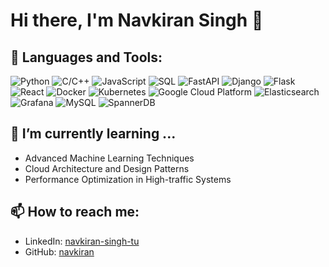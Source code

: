 # Hi there, I'm Navkiran Singh 👋

## 🚀 Languages and Tools:

![Python](https://img.shields.io/badge/-Python-3776AB?style=flat-square&logo=Python&logoColor=white)
![C/C++](https://img.shields.io/badge/-C/C++-00599C?style=flat-square&logo=c%2B%2B&logoColor=white)
![JavaScript](https://img.shields.io/badge/-JavaScript-F7DF1E?style=flat-square&logo=javascript&logoColor=black)
![SQL](https://img.shields.io/badge/-SQL-4479A1?style=flat-square&logo=MySQL&logoColor=white)
![FastAPI](https://img.shields.io/badge/-FastAPI-009688?style=flat-square&logo=FastAPI&logoColor=white)
![Django](https://img.shields.io/badge/-Django-092E20?style=flat-square&logo=Django&logoColor=white)
![Flask](https://img.shields.io/badge/-Flask-000000?style=flat-square&logo=Flask&logoColor=white)
![React](https://img.shields.io/badge/-React-61DAFB?style=flat-square&logo=React&logoColor=black)
![Docker](https://img.shields.io/badge/-Docker-2496ED?style=flat-square&logo=Docker&logoColor=white)
![Kubernetes](https://img.shields.io/badge/-Kubernetes-326CE5?style=flat-square&logo=Kubernetes&logoColor=white)
![Google Cloud Platform](https://img.shields.io/badge/-Google_Cloud_Platform-4285F4?style=flat-square&logo=google-cloud&logoColor=white)
![Elasticsearch](https://img.shields.io/badge/-Elasticsearch-005571?style=flat-square&logo=elasticsearch&logoColor=white)
![Grafana](https://img.shields.io/badge/-Grafana-F46800?style=flat-square&logo=Grafana&logoColor=white)
![MySQL](https://img.shields.io/badge/-MySQL-4479A1?style=flat-square&logo=MySQL&logoColor=white)
![SpannerDB](https://img.shields.io/badge/-SpannerDB-008080?style=flat-square&logo=Google&logoColor=white)

## 🌱 I’m currently learning ...

- Advanced Machine Learning Techniques
- Cloud Architecture and Design Patterns
- Performance Optimization in High-traffic Systems

## 📫 How to reach me: 

- LinkedIn: [navkiran-singh-tu](https://linkedin.com/in/navkiran-singh-tu)
- GitHub: [navkiran](https://github.com/navkiran)

